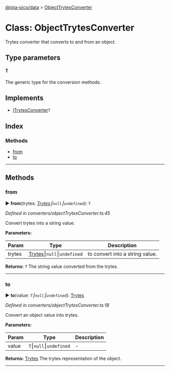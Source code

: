 [@iota-pico/data](../README.md) > [ObjectTrytesConverter](../classes/objecttrytesconverter.md)



# Class: ObjectTrytesConverter


Trytes converter that converts to and from an object.

## Type parameters
#### T 

The generic type for the conversion methods.

## Implements

* [ITrytesConverter](../interfaces/itrytesconverter.md)`T`

## Index

### Methods

* [from](objecttrytesconverter.md#from)
* [to](objecttrytesconverter.md#to)



---
## Methods
<a id="from"></a>

###  from

► **from**(trytes: *[Trytes](trytes.md)⎮`null`⎮`undefined`*): `T`



*Defined in converters/objectTrytesConverter.ts:45*



Convert trytes into a string value.


**Parameters:**

| Param | Type | Description |
| ------ | ------ | ------ |
| trytes | [Trytes](trytes.md)⎮`null`⎮`undefined`   |  to convert into a string value. |





**Returns:** `T`
The string value converted from the trytes.






___

<a id="to"></a>

###  to

► **to**(value: *`T`⎮`null`⎮`undefined`*): [Trytes](trytes.md)



*Defined in converters/objectTrytesConverter.ts:18*



Convert an object value into trytes.


**Parameters:**

| Param | Type | Description |
| ------ | ------ | ------ |
| value | `T`⎮`null`⎮`undefined`   |  - |





**Returns:** [Trytes](trytes.md)
The trytes representation of the object.






___


